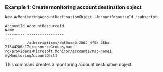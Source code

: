 ### Example 1: Create monitoring account destination object
```powershell
New-AzMonitoringAccountDestinationObject -AccountResourceId /subscriptions/da58aca0-2082-4f5a-85ba-27344286c17c/resourceGroups/mac-rg/providers/Microsoft.Monitor/accounts/mac-name1 -Name myMonitoringAccountDest1
```

```output
AccountId AccountResourceId                                                                                                        Name
--------- -----------------                                                                                                        ----
          /subscriptions/da58aca0-2082-4f5a-85ba-27344286c17c/resourceGroups/mac-rg/providers/Microsoft.Monitor/accounts/mac-name1 myMonitoringAccountDest1
```

This command creates a monitoring account destination object.
